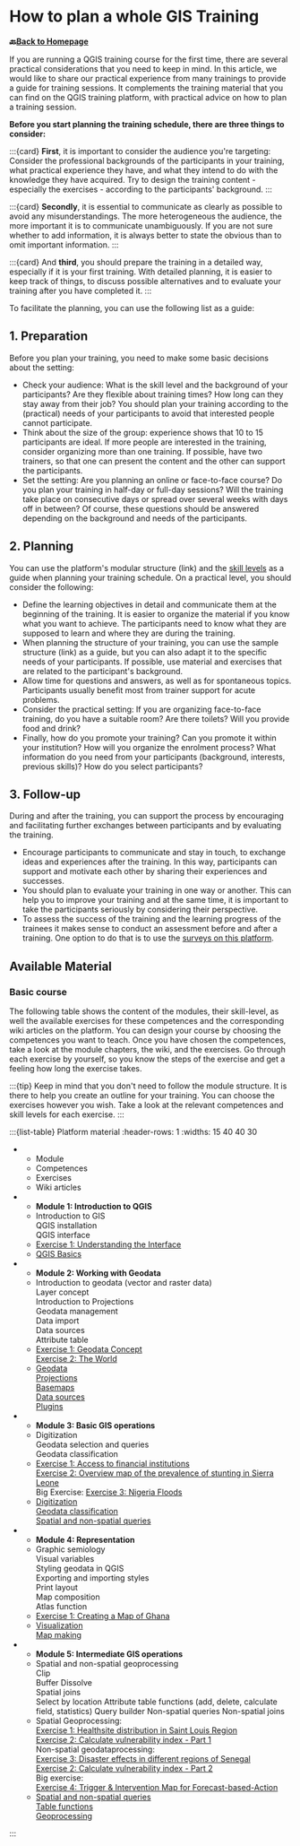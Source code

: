 # How to plan a whole GIS Training

__🔙[Back to Homepage](/content/intro.md)__

If you are running a QGIS training course for the first time, there are several practical considerations that you need to keep in mind. In this article, we would like to share our practical experience from many trainings to provide a guide for training sessions. It complements the training material that you can find on the QGIS training platform, with practical advice on how to plan a training session.  

<!--ADD: clickable cards to jump to different sections of this article -> table with material on the website; overview of exercises-->

<!---->

__Before you start planning the training schedule, there are three things to consider:__

:::{card}
__First__, it is important to consider the audience you're targeting: Consider the professional backgrounds of the participants in your training, what practical experience they have, and what they intend to do with the knowledge they have acquired. Try to design the training content - especially the exercises - according to the participants' background.
:::

:::{card}
__Secondly__, it is essential to communicate as clearly as possible to avoid any misunderstandings. The more heterogeneous the audience, the more important it is to communicate unambiguously. If you are not sure whether to add information, it is always better to state the obvious than to omit important information.
:::

:::{card}
And __third__, you should prepare the training in a detailed way, especially if it is your first training. With detailed planning, it is easier to keep track of things, to discuss possible alternatives and to evaluate your training after you have completed it.
:::


To facilitate the planning, you can use the following list as a guide:

## 1. Preparation

Before you plan your training, you need to make some basic decisions about the setting:

- Check your audience: What is the skill level and the background of your participants? Are they flexible about training times? How long can they stay away from their job? You should plan your training according to the (practical) needs of your participants to avoid that interested people cannot participate. 
- Think about the size of the group: experience shows that 10 to 15 participants are ideal. If more people are interested in the training, consider organizing more than one training. If possible, have two trainers, so that one can present the content and the other can support the participants.
- Set the setting: Are you planning an online or face-to-face course? Do you plan your training in half-day or full-day sessions? Will the training take place on consecutive days or spread over several weeks with days off in between? Of course, these questions should be answered depending on the background and needs of the participants.  

## 2. Planning

 You can use the platform's modular structure (link) and the [skill levels](https://giscience.github.io/gis-training-resource-center/content/intro.html#learning-objectives) as a guide when planning your training schedule. On a practical level, you should consider the following:  

- Define the learning objectives in detail and communicate them at the beginning of the training. It is easier to organize the material if you know what you want to achieve. The participants need to know what they are supposed to learn and where they are during the training.
- When planning the structure of your training, you can use the sample structure (link) as a guide, but you can also adapt it to the specific needs of your participants. If possible, use material and exercises that are related to the participant's background.
- Allow time for questions and answers, as well as for spontaneous topics. Participants usually benefit most from trainer support for acute problems.  
- Consider the practical setting: If you are organizing face-to-face training, do you have a suitable room? Are there toilets? Will you provide food and drink?
- Finally, how do you promote your training? Can you promote it within your institution? How will you organize the enrolment process? What information do you need from your participants (background, interests, previous skills)? How do you select participants?

## 3. Follow-up

During and after the training, you can support the process by encouraging and facilitating further exchanges between participants and by evaluating the training.

- Encourage participants to communicate and stay in touch, to exchange ideas and experiences after the training. In this way, participants can support and motivate each other by sharing their experiences and successes.
- You should plan to evaluate your training in one way or another. This can help you to improve your training and at the same time, it is important to take the participants seriously by considering their perspective.
- To assess the success of the training and the learning progress of the trainees it makes sense to conduct an assessment before and after a training. One option to do that is to use the [surveys on this platform](/content/Trainers_corner/en_how_to_assessment.md).

## Available Material

### Basic course

The following table shows the content of the modules, their skill-level, as well the available exercises for these competences and the corresponding wiki articles on the platform. You can design your course by choosing the competences you want to teach. Once you have chosen the competences, take a look at the module chapters, the wiki, and the exercises. Go through each exercise by yourself, so you know the steps of the exercise and get a feeling how long the exercise takes. 

:::{tip}
Keep in mind that you don't need to follow the module structure. It is there to help you create an outline for your training. You can choose the exercises however you wish. Take a look at the relevant competences and skill levels for each exercise.
:::

<!-----
````{margin}
```{card} Competences
- Introduction to QGIS
- QGIS installation
- QGIS interface
````
--->


:::{list-table} Platform material
:header-rows: 1
:widths: 15 40 40 30 

*   - Module
    - Competences
    - Exercises
    - Wiki articles
*   - __Module 1:  Introduction to QGIS__
    - 
        Introduction to GIS  
        QGIS installation  
        QGIS interface  
    - 
        [Exercise 1: Understanding the Interface](https://giscience.github.io/gis-training-resource-center/content/Module_1/en_qgis_interface_ex1.html)
    - 
        [QGIS Basics](https://giscience.github.io/gis-training-resource-center/content/Wiki/en_qgis_qgis_basics_wiki.html)
*   - __Module 2: Working with Geodata__
    - 
        Introduction to geodata (vector and raster data)  
        Layer concept  
        Introduction to Projections  
        Geodata management  
        Data import  
        Data sources  
        Attribute table
    - 
        [Exercise 1: Geodata Concept](https://giscience.github.io/gis-training-resource-center/content/Module_2/en_qgis_geodata_concept_ex1.html)  
        [Exercise 2: The World](https://giscience.github.io/gis-training-resource-center/content/Modul_2/en_qgis_modul_2_ex_1.html)  
    - 
        [Geodata](https://giscience.github.io/gis-training-resource-center/content/Wiki/en_qgis_geodata_wiki.html)  
        [Projections](https://giscience.github.io/gis-training-resource-center/content/Wiki/en_qgis_projections_wiki.html)  
        [Basemaps](https://giscience.github.io/gis-training-resource-center/content/Wiki/en_qgis_basemaps_wiki.html)  
        [Data sources](https://giscience.github.io/gis-training-resource-center/content/Wiki/en_qgis_data_sources_wiki.html)  
        [Plugins](https://giscience.github.io/gis-training-resource-center/content/Wiki/en_qgis_plugins_wiki.html)  
*   - __Module 3: Basic GIS operations__
    - 
        Digitization  
        Geodata selection and queries  
        Geodata classification  
    - 
        [Exercise 1: Access to financial institutions](https://giscience.github.io/gis-training-resource-center/content/Module_3/en_qgis_digitalisation_ex.html)  
        [Exercise 2: Overview map of the prevalence of stunting in Sierra Leone](https://giscience.github.io/gis-training-resource-center/content/Module_3/en_qgis_classification_exe.html)  
        Big Exercise: 
        [Exercise 3: Nigeria Floods](https://giscience.github.io/gis-training-resource-center/content/Module_3/en_qgis_module_3_ex4.html)  
    - 
        [Digitization](https://giscience.github.io/gis-training-resource-center/content/Wiki/en_qgis_digitalization_wiki.html)  
        [Geodata classification](https://giscience.github.io/gis-training-resource-center/content/Wiki/en_qgis_data_classification_wiki.html)  
        [Spatial and non-spatial queries](https://giscience.github.io/gis-training-resource-center/content/Wiki/en_qgis_queries_wiki.html) 
*   - __Module 4: Representation__
    - 
        Graphic semiology  
        Visual variables  
        Styling geodata in QGIS  
        Exporting and importing styles   
        Print layout   
        Map composition   
        Atlas function
    - 
        [Exercise 1: Creating a Map of Ghana](https://giscience.github.io/gis-training-resource-center/content/Modul_4/en_qgis_map_design_I_ex2.html)   
    - 
        [Visualization](https://giscience.github.io/gis-training-resource-center/content/Wiki/en_qgis_visualisation_wiki.html)  
        [Map making](https://giscience.github.io/gis-training-resource-center/content/Wiki/en_qgis_map_making_wiki.html)  
*   - __Module 5: Intermediate GIS operations__
    -   Spatial and non-spatial geoprocessing    
        Clip  
        Buffer
        Dissolve  
        Spatial joins  
        Select by location
        Attribute table functions (add, delete, calculate field, statistics)
        Query builder
        Non-spatial queries
        Non-spatial joins  
    - Spatial Geoprocessing:  
        [Exercise 1: Healthsite distribution in Saint Louis Region](https://giscience.github.io/gis-training-resource-center/content/Modul_5/en_qgis_spatial_tools_ex1.html)  
        [Exercise 2: Calculate vulnerability index - Part 1](https://giscience.github.io/gis-training-resource-center/content/Modul_5/en_qgis_spatial_tools_ex2.html)  
    Non-spatial geodataprocessing:  
        [Exercise 3: Disaster effects in different regions of Senegal](https://giscience.github.io/gis-training-resource-center/content/Modul_5/en_qgis_non_spatial_tools_ex1.html)  
        [Exercise 2: Calculate vulnerability index - Part 2](https://giscience.github.io/gis-training-resource-center/content/Modul_5/en_qgis_non_spatial_tools_ex2.html)  
    Big exercise:  
        [Exercise 4: Trigger & Intervention Map for Forecast-based-Action](https://giscience.github.io/gis-training-resource-center/content/Modul_5/en_qgis_modul_5_ex2.html)  
    - 
        [Spatial and non-spatial queries](https://giscience.github.io/gis-training-resource-center/content/Wiki/en_qgis_queries_wiki.html)  
        [Table functions](https://giscience.github.io/gis-training-resource-center/content/Wiki/en_qgis_table_functions_wiki.html)  
        [Geoprocessing](https://giscience.github.io/gis-training-resource-center/content/Wiki/en_qgis_geoprocessing_wiki.html)  

:::

<!--FIXME: Add/update exercises in the table-->

<!--ADD: Section with Grid-cards with short overview of each exercise-->


<!---### Advanced course

| Module | Competences | Exercises | Wiki articles |
| ------------ | ------------ | -------------- | -------------- |
| Module 6:  | | --- | --- |
| Module 7:  | --- | --- | --- |
| Module 8:  | --- | --- | --- |
| Module 9:  | --- | --- | --- |

### Special courses

| Module | Competences | Exercises | Wiki articles |
| ------------ | ------------ | -------------- | -------------- |
| Module 6: Introduction to QGIS | | --- | --- |
| Module 7: Working with Geodata | --- | --- | --- |
| Module 8: Basic GIS operations | --- | --- | --- |
| Module 9: Representation | --- | --- | --- |

--->